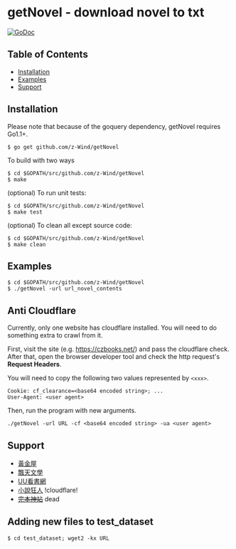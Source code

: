 # getNovel - download novel to txt
[![GoDoc](https://godoc.org/github.com/z-Wind/getNovel?status.png)](http://godoc.org/github.com/z-Wind/getNovel)

## Table of Contents

* [Installation](#installation)
* [Examples](#examples)
* [Support](#support)

## Installation

Please note that because of the goquery dependency, getNovel requires Go1.1+.

    $ go get github.com/z-Wind/getNovel

To build with two ways

    $ cd $GOPATH/src/github.com/z-Wind/getNovel
    $ make

(optional) To run unit tests:

    $ cd $GOPATH/src/github.com/z-Wind/getNovel
    $ make test

(optional) To clean all except source code:

    $ cd $GOPATH/src/github.com/z-Wind/getNovel
    $ make clean

## Examples

    $ cd $GOPATH/src/github.com/z-Wind/getNovel
    $ ./getNovel -url url_novel_contents

## Anti Cloudflare

Currently, only one website has cloudflare installed. You will need to do something extra to crawl from it.

First, visit the site (e.g. https://czbooks.net/) and pass the cloudflare check. After that, open the browser developer tool and check the http request's **Request Headers**.

You will need to copy the following two values represented by `<xxx>`.

```
Cookie: cf_clearance=<base64 encoded string>; ...
User-Agent: <user agent>
```

Then, run the program with new arguments.

```
./getNovel -url URL -cf <base64 encoded string> -ua <user agent>
```

## Support
- [黃金屋](https://tw.hjwzw.com/)
- [飄天文學](https://www.ptwxz.com/)
- [UU看書網](https://www.uukanshu.com/)
- [小說狂人](https://czbooks.net/) !cloudflare!
- ~~[完本神站](https://www.wanbentxt.com/)~~ dead

## Adding new files to test_dataset

	$ cd test_dataset; wget2 -kx URL
